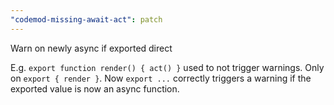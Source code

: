 ```yaml
---
"codemod-missing-await-act": patch
---
```


Warn on newly async if exported direct

E.g. `export function render() { act() }` used to not trigger warnings.
Only on `export { render }`.
Now `export ...` correctly triggers a warning if the exported value is now an async function.
